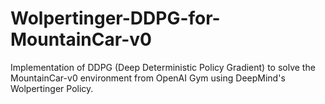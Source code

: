 # Wolpertinger-DDPG-for-MountainCar-v0
Implementation of DDPG (Deep Deterministic Policy Gradient) to solve the MountainCar-v0 environment from OpenAI Gym using DeepMind's Wolpertinger Policy.
